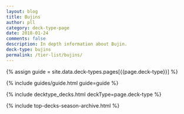 ```yaml
---
layout: blog
title: Bujins
author: pll
category: deck-type-page
date: 2018-01-24
comments: false
description: In depth information about Bujin.
deck-type: bujins
permalink: /tier-list/bujins/
---
```


{% assign guide = site.data.deck-types.pages[{{page.deck-type}}] %}

{% include guides/guide.html guide=guide %}

{% include decktype_decks.html deckType=page.deck-type %}

{% include top-decks-season-archive.html %}